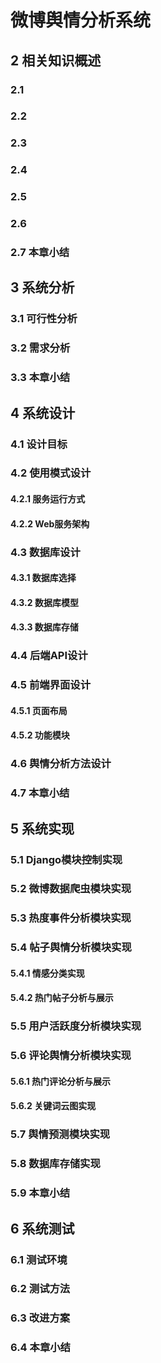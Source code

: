 # 微博舆情分析系统



## 2 相关知识概述

### 2.1



### 2.2 



### 2.3 

#### 

### 2.4 



### 2.5



### 2.6



### 2.7 本章小结



## 3 系统分析

### 3.1 可行性分析



### 3.2 需求分析




### 3.3 本章小结



## 4 系统设计

### 4.1 设计目标



### 4.2 使用模式设计

#### 4.2.1 服务运行方式



#### 4.2.2 Web服务架构



### 4.3 数据库设计

#### 4.3.1 数据库选择



#### 4.3.2 数据库模型



#### 4.3.3 数据库存储



### 4.4 后端API设计



#### 

### 4.5 前端界面设计

#### 4.5.1 页面布局



#### 4.5.2 功能模块



### 4.6 舆情分析方法设计



### 4.7 本章小结



## 5 系统实现

### 5.1 Django模块控制实现







### 5.2 微博数据爬虫模块实现

#### 



### 5.3 热度事件分析模块实现



### 5.4 帖子舆情分析模块实现

#### 5.4.1 情感分类实现



#### 5.4.2 热门帖子分析与展示





### 5.5 用户活跃度分析模块实现



### 5.6 评论舆情分析模块实现

#### 5.6.1 热门评论分析与展示



#### 5.6.2 关键词云图实现



### 5.7 舆情预测模块实现





### 5.8 数据库存储实现

#### 



### 5.9 本章小结



## 6 系统测试

### 6.1 测试环境



### 6.2 测试方法



### 6.3 改进方案



### 6.4 本章小结



